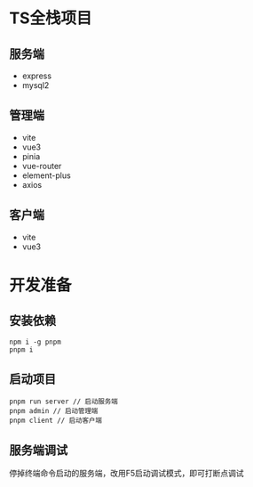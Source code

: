 # TS全栈项目

## 服务端

-   express
-   mysql2

## 管理端

-   vite
-   vue3
-   pinia
-   vue-router
-   element-plus
-   axios

## 客户端

-   vite
-   vue3

# 开发准备

## 安装依赖

```shell
npm i -g pnpm
pnpm i
```

## 启动项目

```shell
pnpm run server // 启动服务端
pnpm admin // 启动管理端
pnpm client // 启动客户端
```

## 服务端调试

停掉终端命令启动的服务端，改用F5启动调试模式，即可打断点调试
